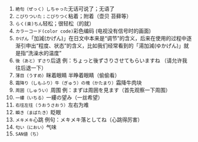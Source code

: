 1. `絶句（ぜっく）しちゃった`无话可说了；无语了
2. `こびりついた；こびりつく`粘着；附着（壶贝 苔藓等）
3. `らく(楽)ちん`轻松；很轻松（的就）
4. `カラーコード(color code)`彩色编码 (电视没有信号时的画面)
5. `かげん`「加減(かげん)」在日文中本来是“调节”的含义，后来在使用的过程中逐渐引申出“程度、状态”的含义，比如我们经常看到的「湯加減(ゆかげん)」就是指“洗澡水的温度”
6. `後（あと）ずさり`后退  例：ちょっと後ずさりさせてもらいますね （请允许我往后退一下）
7. `薄目（うすめ）`眯着眼睛 半睁着眼睛（偷偷看）
8. `霜降り（しもふり）牛（ぎゅう）の塊（かたまり）`霜降牛肉块
9. `周囲（しゅうい）`周围 例：まずは周囲を見ます（首先观察一下周围）
10. `一縷（いちる）`一縷の望み（一丝希望）
11. `右往左往（うおうさおう）`左右为难
12. `瞬き（まばたき）`眨眼
13. `メキメキ`心跳 例句：メキメキ落としてね（心跳得厉害）
14. `匂い（におい）`气味
15. `SAN値（ち）`



